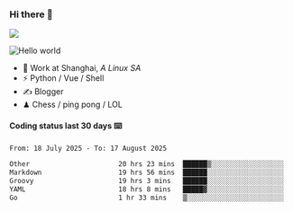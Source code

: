 ### Hi there 👋
![](https://komarev.com/ghpvc/?username=Xuhandsome)


<img src="https://github-readme-stats.vercel.app/api?username=XuHandsome&show_icons=true&theme=merko" alt="Hello world">

<br/>

- 🍻  Work at Shanghai, _A Linux SA_
- ⚡  Python / Vue / Shell
- ✍️  Blogger
- ♟  Chess / ping pong / LOL

#### Coding status last 30 days ⌨️

<!--START_SECTION:waka-->

```txt
From: 18 July 2025 - To: 17 August 2025

Other                      20 hrs 23 mins  ██████▒░░░░░░░░░░░░░░░░░░   25.09 %
Markdown                   19 hrs 56 mins  ██████░░░░░░░░░░░░░░░░░░░   24.54 %
Groovy                     19 hrs 3 mins   ██████░░░░░░░░░░░░░░░░░░░   23.45 %
YAML                       18 hrs 8 mins   █████▓░░░░░░░░░░░░░░░░░░░   22.33 %
Go                         1 hr 33 mins    ▒░░░░░░░░░░░░░░░░░░░░░░░░   01.91 %
```

<!--END_SECTION:waka-->
